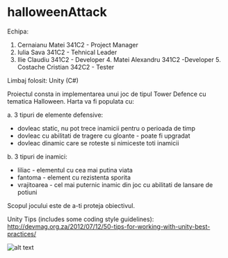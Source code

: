 # halloweenAttack

Echipa:
  1. Cernaianu Matei 341C2 - Project Manager
  2. Iulia Sava 341C2 - Tehnical Leader
  3. Ilie Claudiu 341C2 - Developer
	4. Matei Alexandru 341C2 -Developer
	5. Costache Cristian 342C2 - Tester

Limbaj folosit: Unity (C#)

Proiectul consta in implementarea unui joc de tipul Tower Defence cu tematica Halloween. Harta va fi populata cu:

a. 3 tipuri de elemente defensive: 
  - dovleac static, nu pot trece inamicii pentru o perioada de timp
  - dovleac cu abilitati de tragere cu gloante - poate fi upgradat 
  - dovleac dinamic care se roteste si nimiceste toti inamicii
  
b. 3 tipuri de inamici:
  - liliac - elementul cu cea mai putina viata
  - fantoma - element cu rezistenta sporita
  - vrajitoarea - cel mai puternic inamic din joc cu abilitati de lansare de potiuni
  
Scopul jocului este de a-ti proteja obiectivul.

Unity Tips (includes some coding style guidelines): http://devmag.org.za/2012/07/12/50-tips-for-working-with-unity-best-practices/

![alt text](https://www.gamasutra.com/db_area/images/blogger/1003893/Message%20Bus.png "Arhitectura")
